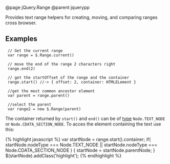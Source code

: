 @page jQuery.Range
@parent jquerypp

Provides text range helpers for creating, moving, and comparing ranges cross browser.

## Examples

     // Get the current range
     var range = $.Range.current()
     
     // move the end of the range 2 characters right
     range.end(2)
     
     // get the startOffset of the range and the container
     range.start() //-> { offset: 2, container: HTMLELement }
     
     //get the most common ancestor element
     var parent = range.parent()
     
     //select the parent
     var range2 = new $.Range(parent)

The container returned by `start()` and `end()` can be of [type](https://developer.mozilla.org/en/nodeType) `Node.TEXT_NODE` or `Node.CDATA_SECTION_NODE`. To acces the element containing the text use this:

{% highlight javascript %}
var startNode = range.start().container;
if( startNode.nodeType === Node.TEXT_NODE ||
    startNode.nodeType === Node.CDATA_SECTION_NODE ) {
  startNode = startNode.parentNode;
}
$(startNode).addClass('highlight');
{% endhighlight %}